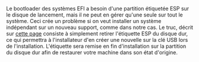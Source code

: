 Le bootloader des systèmes EFI a besoin d'une partition étiquetée ESP sur le disque de lancement, mais il ne peut en gérer qu'une seule sur tout le système.
Ceci crée un problème si on veut installer un système indépendant sur un nouveau support, comme dans notre cas. Le truc, décrit sur [cette page](https://itsfoss.com/intsall-ubuntu-on-usb/)
consiste à simplement retirer l'étiquette ESP du disque dur, ce qui permettra à l'installateur d'en créer une nouvelle sur la clé USB lors de l'installation.
L'étiquette sera remise en fin d'installation sur la partition du disque dur afin de restaurer votre machine dans son état d'origine.
